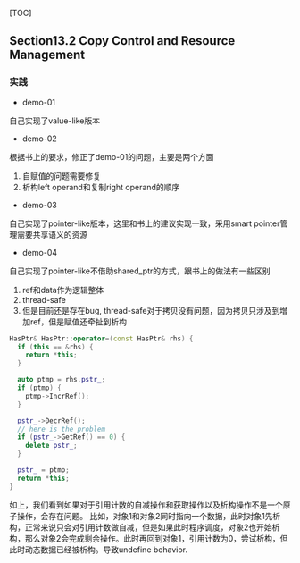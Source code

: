 [TOC]

## Section13.2 Copy Control and Resource Management

### 实践

- demo-01

自己实现了value-like版本

- demo-02

根据书上的要求，修正了demo-01的问题，主要是两个方面
1. 自赋值的问题需要修复
2. 析构left operand和复制right operand的顺序

- demo-03

自己实现了pointer-like版本，这里和书上的建议实现一致，采用smart pointer管理需要共享语义的资源

- demo-04

自己实现了pointer-like不借助shared_ptr的方式，跟书上的做法有一些区别
1. ref和data作为逻辑整体
2. thread-safe
3. 但是目前还是存在bug, thread-safe对于拷贝没有问题，因为拷贝只涉及到增加ref，但是赋值还牵扯到析构

```cpp
HasPtr& HasPtr::operator=(const HasPtr& rhs) {
  if (this == &rhs) {
    return *this;
  }

  auto ptmp = rhs.pstr_;
  if (ptmp) {
    ptmp->IncrRef();
  }

  pstr_->DecrRef();
  // here is the problem
  if (pstr_->GetRef() == 0) {
    delete pstr_;
  }

  pstr_ = ptmp;
  return *this;
}
```

如上，我们看到如果对于引用计数的自减操作和获取操作以及析构操作不是一个原子操作，会存在问题。
比如，对象1和对象2同时指向一个数据，此时对象1先析构，正常来说只会对引用计数做自减，但是如果此时程序调度，对象2也开始析构，那么对象2会完成剩余操作。此时再回到对象1，引用计数为0，尝试析构，但此时动态数据已经被析构。导致undefine behavior.
